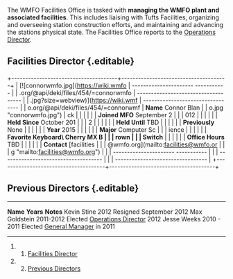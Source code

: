 The WMFO Facilities Office is tasked with **managing the WMFO plant and
associated facilities**. This includes liaising with Tufts Facilities,
organizing and overseeing station construction efforts, and maintaining
and advancing the stations physical state. The Facilities Office reports
to the [Operations
Director](https://wiki.wmfo.org/Executive_Board/Operations_Dept. "Operations Dept.").

Facilities Director {.editable}
-------------------

+--------------------------------------+--------------------------------------+
| [![connorwmfo.jpg](https://wiki.wmfo |   ---------------------- ----------- |
| .org/@api/deki/files/454/=connorwmfo | ------------------------------------ |
| .jpg?size=webview)](https://wiki.wmf | ---------------------------------    |
| o.org/@api/deki/files/454/=connorwmf |   **Name**               Connor Blan |
| o.jpg "connorwmfo.jpg")              | ck                                   |
|                                      |                                      |
|                                      |   **Joined MFO**         September 2 |
|                                      | 012                                  |
|                                      |                                      |
|                                      |   **Held Since**         October 201 |
|                                      | 2                                    |
|                                      |                                      |
|                                      |   **Held Until**         TBD         |
|                                      |                                      |
|                                      |   **Previously**         None        |
|                                      |                                      |
|                                      |   **Year**               2015        |
|                                      |                                      |
|                                      |   **Major**              Computer Sc |
|                                      | ience                                |
|                                      |                                      |
|                                      |   **Favorite Keyboard\   Cherry MX B |
|                                      | rown                                 |
|                                      |    Switch**                          |
|                                      |                                      |
|                                      |   **Office Hours**       TBD         |
|                                      |                                      |
|                                      |   **Contact**            [facilities |
|                                      | @wmfo.org](mailto:facilities@wmfo.or |
|                                      | g "mailto:facilities@wmfo.org")      |
|                                      |   ---------------------- ----------- |
|                                      | ------------------------------------ |
|                                      | ---------------------------------    |
+--------------------------------------+--------------------------------------+

Previous Directors {.editable}
------------------

  --------------- ------------- ---------------------------------------------------------------------------------------------------------------
  **Name**        **Years**     **Notes**
  Kevin Stine     2012          Resigned September 2012
  Max Goldstein   2011-2012     Elected [Operations Director](https://wiki.wmfo.org/Executive_Board/Operations_Dept. "Operations Dept.") 2012
  Jesse Weeks     2010 - 2011   Elected [General Manager](https://wiki.wmfo.org/Executive_Board/GM's_Office "GM's Office") in 2011
  --------------- ------------- ---------------------------------------------------------------------------------------------------------------

1.  1. [Facilities Director](#Facilities_Director)
2.  2. [Previous Directors](#Previous_Directors)

